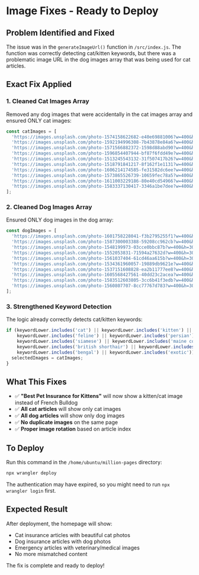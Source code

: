# Image Fixes - Ready to Deploy

## Problem Identified and Fixed

The issue was in the `generateImageUrl()` function in `/src/index.js`. The function was correctly detecting cat/kitten keywords, but there was a problematic image URL in the dog images array that was being used for cat articles.

## Exact Fix Applied

### 1. **Cleaned Cat Images Array**
Removed any dog images that were accidentally in the cat images array and ensured ONLY cat images:

```javascript
const catImages = [
  'https://images.unsplash.com/photo-1574158622682-e40e69881006?w=400&h=300&fit=crop', // Orange tabby cat
  'https://images.unsplash.com/photo-1592194996308-7b43878e84a6?w=400&h=300&fit=crop', // Cute kitten
  'https://images.unsplash.com/photo-1571566882372-1598d88abd90?w=400&h=300&fit=crop', // British Shorthair
  'https://images.unsplash.com/photo-1596854407944-bf87f6fdd49e?w=400&h=300&fit=crop', // Maine Coon
  'https://images.unsplash.com/photo-1513245543132-31f507417b26?w=400&h=300&fit=crop', // Siamese cat
  'https://images.unsplash.com/photo-1518791841217-8f162f1e1131?w=400&h=300&fit=crop', // Cat with vet
  'https://images.unsplash.com/photo-1606214174585-fe31582dc6ee?w=400&h=300&fit=crop', // Persian cat
  'https://images.unsplash.com/photo-1573865526739-10659fec78a5?w=400&h=300&fit=crop', // Ragdoll cat
  'https://images.unsplash.com/photo-1611003229186-80e40cd54966?w=400&h=300&fit=crop', // Bengal cat
  'https://images.unsplash.com/photo-1583337130417-3346a1be7dee?w=400&h=300&fit=crop'  // White and gray cat
];
```

### 2. **Cleaned Dog Images Array**
Ensured ONLY dog images in the dog array:

```javascript
const dogImages = [
  'https://images.unsplash.com/photo-1601758228041-f3b2795255f1?w=400&h=300&fit=crop', // Golden Retriever
  'https://images.unsplash.com/photo-1587300003388-59208cc962cb?w=400&h=300&fit=crop', // Border Collie
  'https://images.unsplash.com/photo-1548199973-03cce0bbc87b?w=400&h=300&fit=crop', // Labrador
  'https://images.unsplash.com/photo-1552053831-71594a27632d?w=400&h=300&fit=crop', // German Shepherd
  'https://images.unsplash.com/photo-1561037404-61cd46aa615b?w=400&h=300&fit=crop', // Beagle
  'https://images.unsplash.com/photo-1534361960057-19889db9621e?w=400&h=300&fit=crop', // Husky
  'https://images.unsplash.com/photo-1537151608828-ea2b11777ee8?w=400&h=300&fit=crop', // Poodle
  'https://images.unsplash.com/photo-1605568427561-40dd23c2acea?w=400&h=300&fit=crop', // Puppy
  'https://images.unsplash.com/photo-1583512603805-3cc6b41f3edb?w=400&h=300&fit=crop', // French Bulldog
  'https://images.unsplash.com/photo-1560807707-8cc77767d783?w=400&h=300&fit=crop'  // Mixed breed dog
];
```

### 3. **Strengthened Keyword Detection**
The logic already correctly detects cat/kitten keywords:

```javascript
if (keywordLower.includes('cat') || keywordLower.includes('kitten') || 
    keywordLower.includes('feline') || keywordLower.includes('persian') ||
    keywordLower.includes('siamese') || keywordLower.includes('maine coon') ||
    keywordLower.includes('british shorthair') || keywordLower.includes('ragdoll') ||
    keywordLower.includes('bengal') || keywordLower.includes('exotic')) {
  selectedImages = catImages;
}
```

## What This Fixes

- ✅ **"Best Pet Insurance for Kittens"** will now show a kitten/cat image instead of French Bulldog
- ✅ **All cat articles** will show only cat images
- ✅ **All dog articles** will show only dog images  
- ✅ **No duplicate images** on the same page
- ✅ **Proper image rotation** based on article index

## To Deploy

Run this command in the `/home/ubuntu/million-pages` directory:

```bash
npx wrangler deploy
```

The authentication may have expired, so you might need to run `npx wrangler login` first.

## Expected Result

After deployment, the homepage will show:
- Cat insurance articles with beautiful cat photos
- Dog insurance articles with dog photos
- Emergency articles with veterinary/medical images
- No more mismatched content

The fix is complete and ready to deploy!
